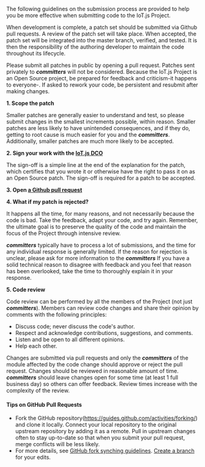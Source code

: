 The following guidelines on the submission process are provided to help you be more effective when submitting code to the IoT.js Project.

When development is complete, a patch set should be submitted via Github pull requests. A review of the patch set will take place. When accepted, the patch set will be integrated into the master branch, verified, and tested. It is then the responsibility of the authoring developer to maintain the code throughout its lifecycle.

Please submit all patches in public by opening a pull request. Patches sent privately to **_committers_** will not be considered. Because the IoT.js Project is an Open Source project, be prepared for feedback and criticism-it happens to everyone-. If asked to rework your code, be persistent and resubmit after making changes.

**1. Scope the patch**

Smaller patches are generally easier to understand and test, so please submit changes in the smallest increments possible, within reason. Smaller patches are less likely to have unintended consequences, and if they do, getting to root cause is much easier for you and the **_committers_**. Additionally, smaller patches are much more likely to be accepted.

**2. Sign your work with the [IoT.js DCO](https://github.com/Samsung/IoT.js/wiki/IoT.js-Developer's-Certificate-of-Origin-1.0)**

The sign-off is a simple line at the end of the explanation for the patch, which certifies that you wrote it or otherwise have the right to pass it on as an Open Source patch. The  sign-off is required for a patch to be accepted.

**3. Open [a Github pull request](https://guides.github.com/activities/hello-world/#pr)**

**4. What if my patch is rejected?**

It happens all the time, for many reasons, and not necessarily because the code is bad. Take the feedback, adapt your code, and try again. Remember, the ultimate goal is to preserve the quality of the code and maintain the focus of the Project through intensive review.

**_committers_** typically have to process a lot of submissions, and the time for any individual response is generally limited. If the reason for rejection is unclear, please ask for more information to the **_committers_**
If you have a solid technical reason to disagree with feedback and you feel that reason has been overlooked, take the time to thoroughly explain it in your response.

**5. Code review**

Code review can be performed by all the members of the Project (not just **_committers_**). Members can review code changes and share their opinion by comments with the following principles:
* Discuss code; never discuss the code's author.
* Respect and acknowledge contributions, suggestions, and comments.
* Listen and be open to all different opinions.
* Help each other.

Changes are submitted via pull requests and only the **_committers_** of the module affected by the code change should approve or reject the pull request.
Changes should be reviewed in reasonable amount of time. **_committers_** should leave changes open for some time (at least 1 full business day) so others can offer feedback. Review times increase with the complexity of the review.

#### Tips on GitHub Pull Requests
* Fork the GitHub repository(https://guides.github.com/activities/forking/) and clone it locally.
Connect your local repository to the original upstream repository by adding it as a remote.
Pull in upstream changes often to stay up-to-date so that when you submit your pull request, merge conflicts will be less likely.
* For more details, see [GitHub fork synching guidelines](https://help.github.com/articles/syncing-a-fork/).
[Create a branch](https://guides.github.com/introduction/flow/) for your edits.